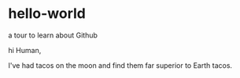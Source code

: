 # hello-world
a tour to learn about Github

hi Human,

I've had tacos on the moon and find them far superior to Earth tacos.
